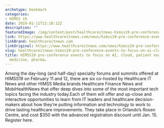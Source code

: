 ```yaml
---
archetype: bookmark
categories:
- HIMSS 19
date: 2019-01-11T12:18:12Z
description: ""
featuredImage: /img/content/post/healthcareitnews-himss19-pre-conference-events-to-focus-on-ai-cloud-patient-engagement-precision-medicine-pharma.JPG
link: https://www.healthcareitnews.com/news/himss19-pre-conference-events-focus-ai-cloud-patient-engagement-precision-medicine-pharma-and
linkBrand: healthcareitnews.com
linkOriginal: https://www.healthcareitnews.com/news/himss19-pre-conference-events-focus-ai-cloud-patient-engagement-precision-medicine-pharma-and
slug: healthcareitnews-himss19-pre-conference-events-to-focus-on-ai-cloud-patient-engagement-precision-medicine-pharma
title: HIMSS19 pre-conference events to focus on AI, cloud, patient engagement, precision
  medicine, pharma…
---
```

Among the day-long (and half-day) specialty forums and summits offered at HIMSS19 on February 11 and 12, there are six co-hosted by Healthcare IT News and other HIMSS Media brands Healthcare Finance News and MobiHealthNews that offer deep dives into some of the most important tech topics facing the industry today.Each of them will offer and up-close and interactive opportunities to learn from IT leaders and healthcare decision-makers about how they’re putting information and technology to work to drive lasting healthcare improvements. They take place in Orlando’s Rosen Centre, and cost $350 with the advanced registration discount until Jan. 15. Register here.

